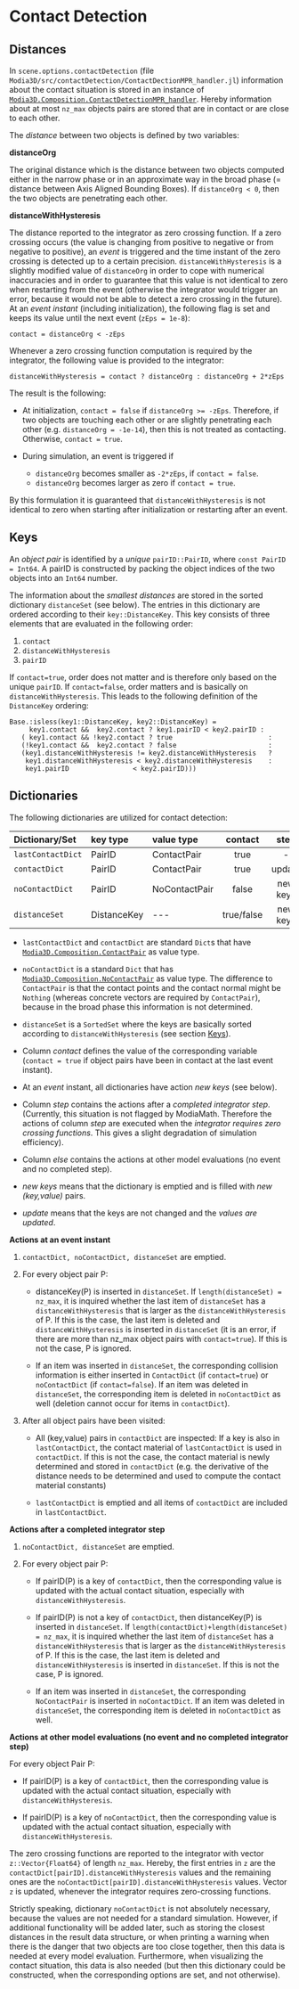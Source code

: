 # Contact Detection


## Distances

In `scene.options.contactDetection`
(file `Modia3D/src/contactDetection/ContactDectionMPR_handler.jl`)
information about the contact situation is stored in an instance
of [`Modia3D.Composition.ContactDetectionMPR_handler`](@ref).
Hereby information about at most `nz_max` objects pairs are stored that
are in contact or are close to each other.

The *distance* between two objects is defined by two variables:

**distanceOrg**

The original distance which is the distance between
two objects computed either in the narrow phase or in an approximate
way in the broad phase (= distance between Axis Aligned Bounding Boxes).
If `distanceOrg < 0`, then the two objects are penetrating each other.


**distanceWithHysteresis**

The distance reported to the integrator as
zero crossing function. If a zero crossing occurs (the value is changing
from positive to negative or from negative to positive), an *event* is
triggered and the time instant of the zero crossing is detected up to a certain
precision. `distanceWithHysteresis` is a slightly modified value
of `distanceOrg` in order to cope with numerical inaccuracies and in order to guarantee
that this value is not identical to zero when restarting from the event
(otherwise the integrator would trigger an error, because it would not be
able to detect a zero crossing in the future). At an *event instant*
(including initialization), the following flag is set and keeps its value until
the next event (`zEps = 1e-8`):

```
contact = distanceOrg < -zEps
```

Whenever a zero crossing function computation is required by the integrator,
the following value is provided to the integrator:

```
distanceWithHysteresis = contact ? distanceOrg : distanceOrg + 2*zEps
```

The result is the following:

- At initialization, `contact = false` if `distanceOrg >= -zEps`.
  Therefore, if two objects are touching each other or are slightly penetrating
  each other (e.g. `distanceOrg = -1e-14`), then this is not treated as contacting.
  Otherwise, `contact = true`.

- During simulation, an event is triggered if
  * `distanceOrg` becomes smaller as `-2*zEps`, if `contact = false`.
  * `distanceOrg` becomes larger as zero if `contact = true`.

By this formulation it is guaranteed that `distanceWithHysteresis` is not
identical to zero when starting after initialization or restarting after an
event.


## Keys

An *object pair* is identified by a *unique* `pairID::PairID`, where `const PairID = Int64`.
A pairID is constructed by packing the object indices of the two objects into an `Int64` number.

The information about the *smallest distances* are stored in the sorted
dictionary `distanceSet` (see below).
The entries in this dictionary are ordered according to their `key::DistanceKey`.
This key consists of three elements that are evaluated in the following order:

1. `contact`
2. `distanceWithHysteresis`
3. `pairID`

If `contact=true`, order does not matter and is therefore only based on the unique `pairID`. If `contact=false`, order matters and is basically on `distanceWithHysteresis`. This leads to the following definition of the `DistanceKey` ordering:

```
Base.:isless(key1::DistanceKey, key2::DistanceKey) =
     key1.contact &&  key2.contact ? key1.pairID < key2.pairID :
   ( key1.contact && !key2.contact ? true                        :
   (!key1.contact &&  key2.contact ? false                       :
   (key1.distanceWithHysteresis != key2.distanceWithHysteresis   ?
    key1.distanceWithHysteresis < key2.distanceWithHysteresis    :
    key1.pairID                < key2.pairID)))
```


## Dictionaries

The following dictionaries are utilized for contact detection:

| Dictionary/Set   | key type    | value type    | contact    | step     | else   |
|:---------------- |:------------|:--------------|:----------:|:--------:|:------:|
|`lastContactDict` | PairID      | ContactPair   | true       |   -      |   -    |
|`contactDict`     | PairID      | ContactPair   | true       | update   | update |
|`noContactDict`   | PairID      | NoContactPair | false      | new keys | update |
|`distanceSet`     | DistanceKey | ---           | true/false | new keys |   -    |

- `lastContactDict` and `contactDict` are standard `Dict`s that have
   [`Modia3D.Composition.ContactPair`](@ref) as value type.

- `noContactDict` is a standard `Dict` that has
   [`Modia3D.Composition.NoContactPair`](@ref) as value type.
   The difference to `ContactPair` is that the contact points and the contact normal
   might be `Nothing` (whereas concrete vectors are required by `ContactPair`),
   because in the broad phase this information is not determined.

- `distanceSet` is a `SortedSet` where the keys are basically sorted according to
  `distanceWithHysteresis` (see section [Keys](@ref)).

- Column *contact* defines the value of the corresponding variable
  (`contact = true` if object pairs have been in contact at the last event instant).

- At an *event* instant, all dictionaries have action *new keys* (see below).

- Column *step* contains the actions after a *completed integrator step*.
  (Currently, this situation is not flagged by ModiaMath. Therefore the actions of column
  *step* are executed when the *integrator requires zero crossing functions*.
  This gives a slight degradation of simulation efficiency).

- Column *else* contains the actions at other model evaluations (no event and no completed step).

- *new keys* means that the dictionary is emptied and is filled with *new (key,value)* pairs.

- *update* means that the keys are not changed and the *values are updated*.



**Actions at an event instant**

1. `contactDict, noContactDict, distanceSet` are emptied.

2. For every object pair P:

   - distanceKey(P) is inserted in `distanceSet`.
     If `length(distanceSet) = nz_max`, it is inquired whether the last item of `distanceSet` has a
     `distanceWithHysteresis` that is larger as the
     `distanceWithHysteresis` of P. If this is the case, the last item
     is deleted and `distanceWithHysteresis` is inserted in `distanceSet`
     (it is an error, if there are more than nz\_max object pairs with `contact=true`).
     If this is not the case, P is ignored.

   - If an item was inserted in `distanceSet`, the corresponding collision information
     is either inserted in `ContactDict` (if `contact=true`) or
     `noContactDict` (if `contact=false`).
     If an item was deleted in `distanceSet`, the corresponding item is deleted
     in `noContactDict` as well (deletion cannot occur for items in `contactDict`).

3. After all object pairs have been visited:

   - All (key,value) pairs in `contactDict` are inspected: If a key is also
     in `lastContactDict`, the contact material of `lastContactDict` is used
     in `contactDict`. If this is not the case, the contact material is newly
     determined and stored in `contactDict` (e.g. the derivative
     of the distance needs to be determined and used to compute
     the contact material constants)

   - `lastContactDict` is emptied and all items of
     `contactDict` are included in `lastContactDict`.


**Actions after a completed integrator step**

1. `noContactDict, distanceSet` are emptied.

2. For every object pair P:

   - If pairID(P) is a key of `contactDict`, then the corresponding value
     is updated with the actual contact situation, especially with
     `distanceWithHysteresis`.

   - If pairID(P) is not a key of `contactDict`, then
     distanceKey(P) is inserted in `distanceSet`.
     If `length(contactDict)+length(distanceSet) = nz_max`, it is inquired whether the last item of `distanceSet` has a
     `distanceWithHysteresis` that is larger as the
     `distanceWithHysteresis` of P. If this is the case, the last item
     is deleted and `distanceWithHysteresis` is inserted in `distanceSet`.
     If this is not the case, P is ignored.

   - If an item was inserted in `distanceSet`, the corresponding
     `NoContactPair` is inserted in `noContactDict`.
     If an item was deleted in `distanceSet`, the corresponding item is deleted
     in `noContactDict` as well.


**Actions at other model evaluations (no event and no completed integrator step)**

For every object Pair P:

- If pairID(P) is a key of `contactDict`, then the corresponding value
  is updated with the actual contact situation, especially with
  `distanceWithHysteresis`.

- If pairID(P) is a key of `noContactDict`, then the corresponding value
  is updated with the actual contact situation, especially with
  `distanceWithHysteresis`.


The zero crossing functions are reported to the integrator with vector `z::Vector{Float64}`
of length `nz_max`. Hereby, the first entries
in `z` are the `contactDict[pairID].distanceWithHysteresis` values
and the remaining ones are the `noContactDict[pairID].distanceWithHysteresis` values.
Vector `z` is updated, whenever the integrator requires zero-crossing functions.

Strictly speaking, dictionary `noContactDict` is not absolutely necessary,
because the values are not needed for a standard simulation.
However, if additional functionality will be added later,
such as storing the closest distances in the result data structure,
or when printing a warning when there is the danger that two objects
are too close together, then this data is needed at every model evaluation.
Furthermore, when visualizing the contact situation, this data is also needed
(but then this dictionary could be constructed, when the corresponding
options are set, and not otherwise).
